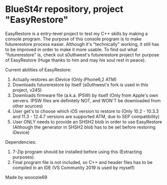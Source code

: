 # BlueSt4r repository, project "EasyRestore"

EasyRestore is a entry-level project to test my C++ skills by making a console program.
The purpose of this console program is to make futurerestore process easier. 
Although it's "technically" working, it still has to be improved in order to make it more usable.
To find out what "futurerestore" is, check out s0uthwest's futurerestore project for purpose of EasyRestore (Huge thanks to him and may his soul rest in peace).

Current abilities of EasyRestore:
  1. Actually restores an iDevice (Only iPhone6,2 ATM)
  2. Downloads futurerestore by itself (s0uthwest's fork is used in this project, v245)
  3. Downloads firmware file (a.k.a. IPSW) by itself (Only from Apple's own servers. IPSW files are definitely NOT, and WON'T be downloaded from other sources)
  4. User get's to choose which iOS version to restore to (Only 10.2 - 10.3.3 and 11.3 - 12.4.7 versions are supported ATM, due to SEP compatibility)
  5. User ONLY needs to provide an SHSH2 blob in order to use EasyRestore (Although the generator in SHSH2 blob has to be set before restoring iDevice)

Dependencies:
  1. 7-Zip program should be installed before using this (Extracting purposes).
  2. Final program file is not included, so C++ and header files has to be compiled in an IDE (VS Community 2019 is used by myself)
  
Made by wooozie69  
